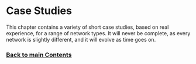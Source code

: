 # Case Studies
This chapter contains a variety of short case studies, based on real experience, for a range of network types. It will never be complete, as every network is slightly different, and it will evolve as time goes on.
<!-- Link lines generated automatically; do not delete -->
### [<ins>Back to main Contents</ins>](../Contents.md)
